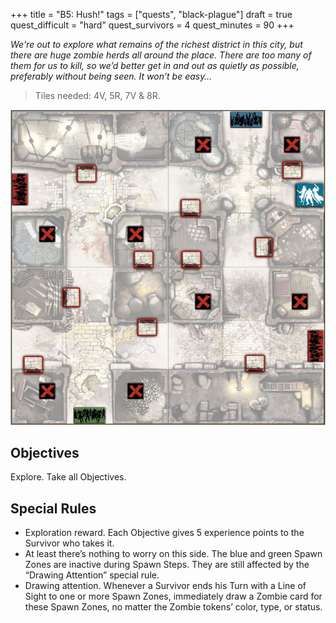 +++
title = "B5: Hush!"
tags = ["quests", "black-plague"]
draft = true
quest_difficult = "hard"
quest_survivors = 4
quest_minutes = 90
+++

*We're out to explore what remains of the richest district in this city, but there are huge zombie herds all around the place. There are too many of them for us to kill, so we’d better get in and out as quietly as possible, preferably without being seen. It won’t be easy…*

> Tiles needed: 4V, 5R, 7V & 8R.

![mapa](./zombicide-b5-map.png)

## Objectives
Explore. Take all Objectives.

## Special Rules
- Exploration reward. Each Objective gives 5 experience points to the Survivor who takes it.
- At least there’s nothing to worry on this side. The blue and green Spawn Zones are inactive during Spawn Steps. They are still affected by the “Drawing Attention” special rule.
- Drawing attention. Whenever a Survivor ends his Turn with a Line of Sight to one or more Spawn Zones, immediately draw a Zombie card for these Spawn Zones, no matter
the Zombie tokens’ color, type, or status.
